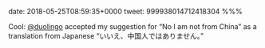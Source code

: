 date: 2018-05-25T08:59:35+0000
tweet: 999938014712418304
%%%

Cool: [@duolingo](https://twitter.com/duolingo) accepted my suggestion for “No I am not from China” as a translation from Japanese “いいえ、中国人ではありません。”
